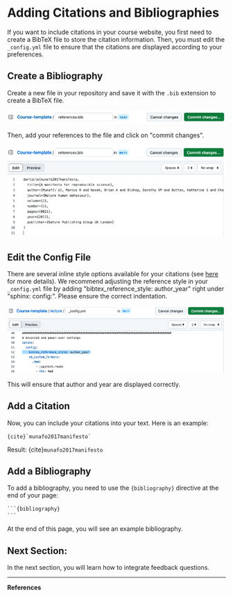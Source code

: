 # Adding Citations and Bibliographies

If you want to include citations in your course website, you first need to create a BibTeX file to store the citation information. Then, you must edit the `_config.yml` file to ensure that the citations are displayed according to your preferences. 

## Create a Bibliography

Create a new file in your repository and save it with the `.bib` extension to create a BibTeX file. 

![Image of how to name the bibtex file](../../static/bib-file-name.jpg)

Then, add your references to the file and click on "commit changes".

![Image of the newly created bibtex file with one example reference.](../../static/bib-file.png)


## Edit the Config File
There are several inline style options available for your citations (see [here](https://sphinxcontrib-bibtex.readthedocs.io/en/latest/usage.html#referencing-style) for more details). We recommend adjusting the reference style in your `_config.yml` file by adding "bibtex_reference_style: author_year" right under "sphinx: config:". Please ensure the correct indentation.

![Image of the config.yml file, in which the reference style is included as described.](../../static/config_bibtex.png)

This will ensure that author and year are displayed correctly.

## Add a Citation
Now, you can include your citations into your text. Here is an example:

```
{cite}`munafo2017manifesto`
```

Result:
{cite}`munafo2017manifesto`

## Add a Bibliography 

To add a bibliography, you need to use the `{bibliography}` directive at the end of your page: 
````
```{bibliography}
```
````
At the end of this page, you will see an example bibliography.


## Next Section:
In the next section, you will learn how to integrate feedback questions.

----
**References**
```{bibliography} 
```

